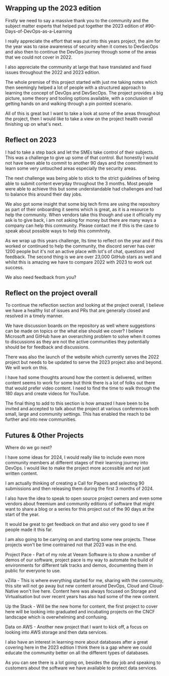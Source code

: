 ## Wrapping up the 2023 edition

Firstly we need to say a massive thank you to the community and the subject matter experts that helped put together the 2023 edition of #90-Days-of-DevOps-as-a-Learning

I really appreciate the effort that was put into this years project, the aim for the year was to raise awareness of security when it comes to DevSecOps and also then to continue the DevOps journey through some of the areas that we could not cover in 2022. 

I also appreciate the community at large that have translated and fixed issues throughout the 2022 and 2023 edition. 

The whole premise of this project started with just me taking notes which then seemingly helped a lot of people with a structured approach to learning the concept of DevOps and DevSecOps. The project provides a big picture, some theory and tooling options available, with a conclusion of getting hands on and walking through a pin pointed scenario. 

All of this is great but I want to take a look at some of the areas throughout the project, then I would like to take a view on the project health overall finishing up on what's next.  

## Reflect on 2023 

I had to take a step back and let the SMEs take control of their subjects. This was a challenge to give up some of that control. But honestly I would not have been able to commit to another 90 days and the committment to learn some very untouched areas especially the security areas. 

The next challenge was being able to stick to the strict guidelines of being able to submit content everyday throughout the 3 months. Most people were able to achieve this but some understandable had challenges and had to balance this around their day jobs. 

We also got some insight that some big tech firms are using the repository as part of their onboarding it seems which is great, as it is a resource to help the community. When vendors take this though and use it officially my ask is to give back, i am not asking for money but there are many ways a company can help this community. Please contact me if this is the case to speak about possible ways to help this commhnity. 

As we wrap up this years challenge, Its time to reflect on the year and if this worked or continued to help the community, the discord server has over 1200 people but it's not an active place with lot's of chat, questions and feedback. The second thing is we are over 23,000 GitHub stars as well and whilst this is amazing we have to compare 2022 with 2023 to work out success. 

We also need feedback from you? 

## Reflect on the project overall 

To continue the reflection section and looking at the project overall, I believe we have a healthy list of issues and PRs that are generally closed and resolved in a timely manner. 

We have discussion boards on the repository as well where suggestions can be made on topics or the what else should we cover? I believe Microsoft and GitHub have an overarching problem to solve when it comes to discussions as they are not the active communities they potentially should be for feedback and discussions. 

There was also the launch of the website which currently serves the 2022 project but needs to be updated to serve the 2023 project also and beyond. We will work on this. 

I have had some thoughts around how the content is delivered, written content seems to work for some but think there is a lot of folks out there that would prefer video content. I need to find the time to walk through the 180 days and create videos for YouTube. 

The final thing to add to this section is how amazed I have been to be invited and accepted to talk about the project at various conferences both small, large and community settings. This has enabled the reach to be further and into new communities. 

## Futures & Other Projects 

Where do we go next? 

I have some ideas for 2024, I would really like to include even more community members at different stages of their learning journey into DevOps. I would like to make the project more accessible and not just written content. 

I am actually thinking of creating a Call for Papers and selecting 90 submissions and then releasing them during the first 3 months of 2024.

I also have the idea to speak to open source project owners and even some vendors about freemium and community editions of software that might want to share a blog or a series for this project out of the 90 days at the start of the year. 

It would be great to get feedback on that and also very good to see if people made it this far. 

I am also going to be carrying on and starting some new projects. These projects won't be time contrained not that 2023 was in the end. 

Project Pace - Part of my role at Veeam Software is to show a number of demos of our software, project pace is my way to automate the build of environments for different talk tracks and demos, documenting them in public for everyone to use. 

vZilla - This is where everything started for me, sharing with the community, this site will not go away but new content around DevOps, Cloud and Cloud-Native won't live here. Content here was always focused on Storage and Virtualisation but over recent years has also had some of the new content. 

Up the Stack - Will be the new home for content, the first project to cover here will be looking into graduated and incubating projects on the CNCF landscape which is overwhelming and confusing. 

Data on AWS - Another new project that I want to kick off, a focus on looking into AWS storage and then data services. 

I also have an interest in learning more about databases after a great covering here in the 2023 edition I think there is a gap where we could educate the community better on all the different types of databases. 

As you can see there is a lot going on, besides the day job and speaking to customers about the software we have available to protect data services. 


